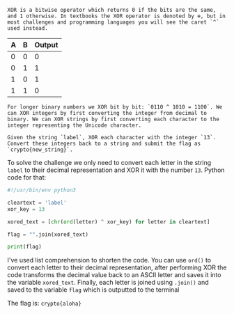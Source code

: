 ```
XOR is a bitwise operator which returns 0 if the bits are the same, and 1 otherwise. In textbooks the XOR operator is denoted by ⊕, but in most challenges and programming languages you will see the caret `^` used instead.
```

| A   | B   | Output |
| --- | --- | ------ |
| 0   | 0   | 0      |
| 0   | 1   | 1      |
| 1   | 0   | 1      |
| 1   | 1   | 0      |
```
For longer binary numbers we XOR bit by bit: `0110 ^ 1010 = 1100`. We can XOR integers by first converting the integer from decimal to binary. We can XOR strings by first converting each character to the integer representing the Unicode character.  
  
Given the string `label`, XOR each character with the integer `13`. Convert these integers back to a string and submit the flag as `crypto{new_string}`.
```

To solve the challenge we only need to convert each letter in the string `label` to their decimal representation and XOR it with the number `13`. Python code for that:

```python
#!/usr/bin/env python3

cleartext = 'label'
xor_key = 13

xored_text = [chr(ord(letter) ^ xor_key) for letter in cleartext]

flag = "".join(xored_text)

print(flag)
```

I've used list comprehension to shorten the code. You can use `ord()` to convert each letter to their decimal representation, after performing XOR the code transforms the decimal value back to an ASCII letter and saves it into the variable `xored_text`. Finally, each letter is joined using `.join()` and saved to the variable `flag` which is outputted to the terminal

The flag is: `crypto{aloha}`